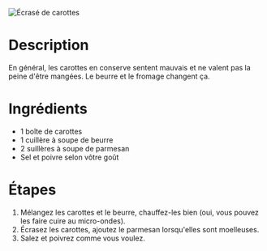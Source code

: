 ![Écrasé de carottes](https://chowdown.io/images/smashed-carrots.jpg)

# Description

En général, les carottes en conserve sentent mauvais et ne valent pas la peine d'être mangées. Le beurre et le fromage changent ça.

# Ingrédients

* 1 boîte de carottes
* 1 cuillère à soupe de beurre
* 2 suillères à soupe de parmesan
* Sel et poivre selon vôtre goût

# Étapes

1. Mélangez les carottes et le beurre, chauffez-les bien (oui, vous pouvez les faire cuire au micro-ondes).
2. Écrasez les carottes, ajoutez le parmesan lorsqu'elles sont moelleuses.
3. Salez et poivrez comme vous voulez.
